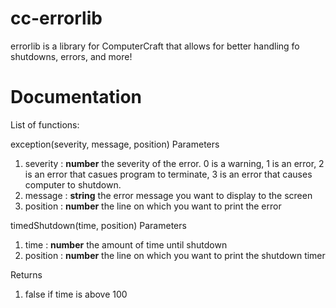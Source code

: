 # cc-errorlib
errorlib is a library for ComputerCraft that allows for better handling fo shutdowns, errors, and more!

# Documentation
List of functions:

exception(severity, message, position)
  Parameters
  1. severity : **number** the severity of the error. 0 is a warning, 1 is an error, 2 is an error that casues program to terminate, 3 is an error that causes computer to shutdown.
  2. message  : **string** the error message you want to display to the screen
  3. position : **number** the line on which you want to print the error

timedShutdown(time, position)
  Parameters
  1. time     : **number** the amount of time until shutdown
  2. position : **number** the line on which you want to print the shutdown timer
    
  Returns
  1. false if time is above 100
